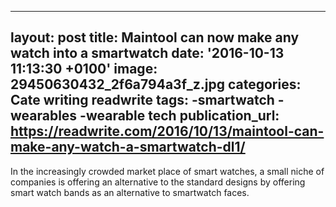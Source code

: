   - --
layout: post
title: Maintool can now make any watch into a smartwatch
date: '2016-10-13 11:13:30 +0100'
image: 29450630432_2f6a794a3f_z.jpg
categories: Cate writing readwrite
tags:
-smartwatch
-wearables
-wearable tech
publication_url: https://readwrite.com/2016/10/13/maintool-can-make-any-watch-a-smartwatch-dl1/
---
In the increasingly crowded market place of smart watches, a small niche of companies is offering an alternative to the standard designs by offering smart watch bands as an alternative to smartwatch faces.
